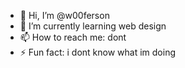 - 👋 Hi, I’m @w00ferson
- 🌱 I’m currently learning web design
- 📫 How to reach me: dont
- ⚡ Fun fact: i dont know what im doing
